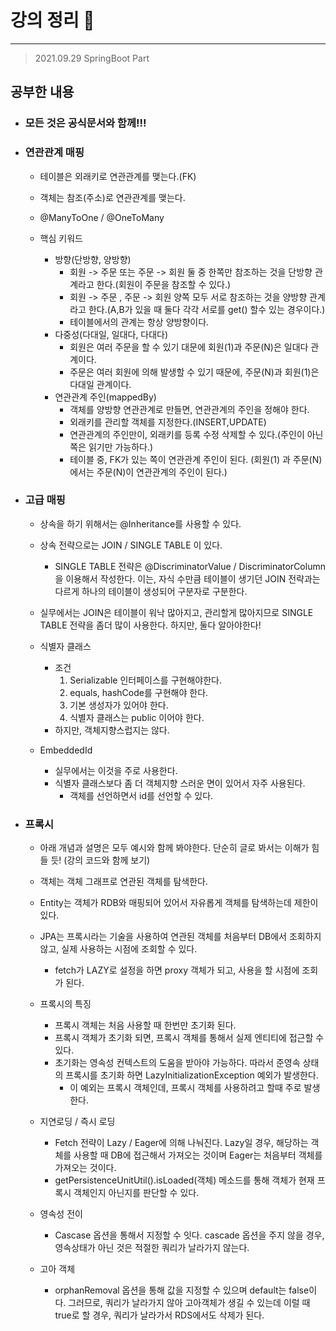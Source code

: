 # 강의 정리 🚀
___

> 2021.09.29 SpringBoot Part

## 공부한 내용

- ### 모든 것은 공식문서와 함께!!! ###


- ### 연관관계 매핑 ###
    - 테이블은 외래키로 연관관계를 맺는다.(FK)
    - 객체는 참조(주소)로 연관관계를 맺는다.
    - @ManyToOne / @OneToMany

    - 핵심 키워드
        - 방향(단방향, 양방향)
            - 회원 -> 주문 또는 주문 -> 회원 둘 중 한쪽만 참조하는 것을 단방향 관계라고 한다.(회원이 주문을 참조할 수 있다.)
            - 회원 -> 주문 , 주문 -> 회원 양쪽 모두 서로 참조하는 것을 양방향 관계라고 한다.(A,B가 있을 때 둘다 각각 서로를 get() 할수 있는 경우이다.)
            - 테이블에서의 관계는 항상 양방향이다.
        - 다중성(다대일, 일대다, 다대다)
            - 회원은 여러 주문을 할 수 있기 대문에 회원(1)과 주문(N)은 일대다 관계이다.
            - 주문은 여러 회원에 의해 발생할 수 있기 때문에, 주문(N)과 회원(1)은 다대일 관계이다.
        - 연관관계 주인(mappedBy)
            - 객체를 양방향 연관관계로 만들면, 연관관계의 주인을 정해야 한다.
            - 외래키를 관리할 객체를 지정한다.(INSERT,UPDATE)
            - 연관관계의 주인만이, 외래키를 등록 수정 삭제할 수 있다.(주인이 아닌 쪽은 읽기만 가능하다.)
            - 테이블 중, FK가 있는 쪽이 연관관계 주인이 된다. (회원(1) 과 주문(N)에서는 주문(N)이 연관관계의 주인이 된다.)

- ### 고급 매핑 ###
    - 상속을 하기 위해서는 @Inheritance를 사용할 수 있다.
    - 상속 전략으로는 JOIN / SINGLE TABLE 이 있다. 
        - SINGLE TABLE 전략은 @DiscriminatorValue / DiscriminatorColumn을 이용해서 작성한다. 이는, 자식 수만큼 테이블이 생기던 JOIN 전략과는 다르게 하나의 테이블이 생성되어 구분자로 구분한다.
    - 실무에서는 JOIN은 테이블이 워낙 많아지고, 관리할게 많아지므로 SINGLE TABLE 전략을 좀더 많이 사용한다. 하지만, 둘다 알아야한다!

    - 식별자 클래스
        - 조건
            1. Serializable 인터페이스를 구현해야한다.
            2. equals, hashCode를 구현해야 한다.
            3. 기본 생성자가 있어야 한다.
            4. 식별자 클래스는 public 이어야 한다.
        - 하지만, 객체지향스럽지는 않다.

    - EmbeddedId
        - 실무에서는 이것을 주로 사용한다.
        - 식별자 클래스보다 좀 더 객체지향 스러운 면이 있어서 자주 사용된다. 
            - 객체를 선언하면서 id를 선언할 수 있다.


- ### 프록시 ###
    - 아래 개념과 설명은 모두 예시와 함께 봐야한다. 단순히 글로 봐서는 이해가 힘들 듯!
    (강의 코드와 함께 보기)
    - 객체는 객체 그래프로 연관된 객체를 탐색한다.
    - Entity는 객체가 RDB와 매핑되어 있어서 자유롭게 객체를 탐색하는데 제한이 있다.
    - JPA는 프록시라는 기술을 사용하여 연관된 객체를 처음부터 DB에서 조회하지 않고, 실제 사용하는 시점에 조회할 수 있다.
        - fetch가 LAZY로 설정을 하면 proxy 객체가 되고, 사용을 할 시점에 조회가 된다.
    - 프록시의 특징
        - 프록시 객체는 처음 사용할 때 한번만 초기화 된다.
        - 프록시 객체가 초기화 되면, 프록시 객체를 통해서 실제 엔티티에 접근할 수 있다.
        - 초기화는 영속성 컨텍스트의 도움을 받아야 가능하다. 따라서 준영속 상태의 프록시를 초기화 하면 LazyInitializationException 예외가 발생한다.
            - 이 예외는 프록시 객체인데, 프록시 객체를 사용하려고 할때 주로 발생한다.

    - 지연로딩 / 즉시 로딩
        - Fetch 전략이 Lazy / Eager에 의해 나눠진다. Lazy일 경우, 해당하는 객체를 사용할 때 DB에 접근해서 가져오는 것이며 Eager는 처음부터 객체를 가져오는 것이다.
        - getPersistenceUnitUtil().isLoaded(객체) 메소드를 통해 객체가 현재 프록시 객체인지 아닌지를 판단할 수 있다.
    - 영속성 전이
        - Cascase 옵션을 통해서 지정할 수 잇다. cascade 옵션을 주지 않을 경우, 영속상태가 아닌 것은 적절한 쿼리가 날라가지 않는다. 
    - 고아 객체
        - orphanRemoval 옵션을 통해 값을 지정할 수 있으며 default는 false이다. 그러므로, 쿼리가 날라가지 않아 고아객체가 생길 수 있는데 이럴 때 true로 할 경우, 쿼리가 날라가서 RDS에서도 삭제가 된다.


